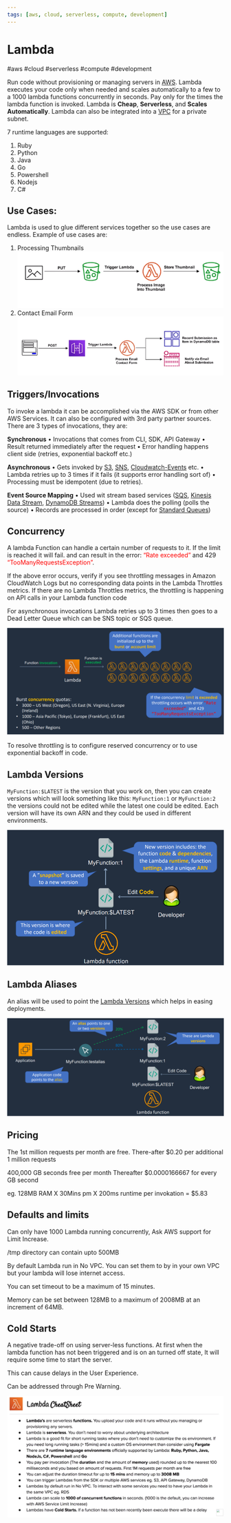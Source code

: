 ```yaml
---
tags: [aws, cloud, serverless, compute, development]
---
```

# Lambda
#aws #cloud #serverless #compute #development 


Run code without provisioning or managing servers in [AWS](Cloud%20Computing/AWS/AWS.md). Lambda executes your code only when needed and scales automatically to a few to a 1000 lambda functions concurrently in seconds. Pay only for the times the lambda function is invoked. Lambda is **Cheap**, **Serverless**, and **Scales Automatically**. Lambda can also be integrated into a [VPC](Cloud%20Computing/AWS/Networking/VPC.md) for a private subnet. 

7 runtime languages are supported:

1. Ruby
2. Python
3. Java
4. Go
5. Powershell
6. Nodejs
7. C#


## Use Cases:
Lambda is used to glue different services together so the use cases are endless.
Example of use cases are:
1. Processing Thumbnails
![Pasted image 20220724095845](Attachments/Pasted%20image%2020220724095845.png)
2. Contact Email Form
![Pasted image 20220724095857](Attachments/Pasted%20image%2020220724095857.png)


## Triggers/Invocations
To invoke a lambda it can be accomplished via the AWS SDK or from other AWS Services. It can also be configured with 3rd party partner sources. There are 3 types of invocations, they are:

**Synchronous**
• Invocations that comes from CLI, SDK, API Gateway
• Result returned immediately after the request
• Error handling happens client side (retries, exponential backoff etc.)

**Asynchronous**
• Gets invoked by  [S3](Cloud%20Computing/AWS/Storage/S3.md), [SNS](Cloud%20Computing/AWS/Application%20Integration/SNS.md), [Cloudwatch-Events](Cloud%20Computing/AWS/Monitoring/CloudWatch.md#Cloudwatch-Events) etc.
• Lambda retries up to 3 times if it fails (it supports error handling sort of)
• Processing must be idempotent (due to retries).

**Event Source Mapping**
• Used wit stream based services ([SQS](Cloud%20Computing/AWS/Application%20Integration/SQS.md), [Kinesis Data Stream](Kinesis#Kinesis%20Data%20Stream), [DynamoDB Streams](Cloud%20Computing/AWS/Databases/DynamoDB.md#DynamoDB%20Streams))
• Lambda does the polling (polls the source)
• Records are processed in order (except for [Standard Queues](SQS#Standard%20Queues))


## Concurrency
A lambda Function can handle a certain number of requests to it. If the limit is reached it will fail. and can result in the error: <span style="color:red">“Rate exceeded”</span>  and 429  <span style="color:red">“TooManyRequestsException”</span>. 

If the above error occurs, verify if you see throttling messages in Amazon CloudWatch Logs but no corresponding data points in the Lambda Throttles metrics. If there are no Lambda Throttles metrics, the throttling is happening on API calls in your Lambda function code

For asynchronous invocations Lambda retries up to 3 times then goes to a Dead Letter Queue which can be SNS topic or SQS queue.

![](Attachments/Pasted%20image%2020230325200432.png)

To resolve throttling is to configure reserved concurrency or to use exponential backoff in code.


## Lambda Versions

`MyFunction:$LATEST` is the version that you work on, then you can create versions which will look something like this: `MyFunction:1` or `MyFunction:2` the versions could not be edited while the latest one could be edited. Each version will have its own ARN and they could be used in different environments. 

![](Attachments/Pasted%20image%2020230325201153.png)


## Lambda Aliases
An alias will be used to point the [Lambda Versions](#Lambda%20Versions) which helps in easing deployments.

![](Attachments/Pasted%20image%2020230325201850.png)

## Pricing
The 1st million requests per month are free.
There-after $0.20 per additional 1 million requests

400,000 GB seconds free per month
Thereafter $0.0000166667 for every GB second

eg. 128MB RAM X 30Mins pm X 200ms runtime per invokation = $5.83


## Defaults and limits
Can only have 1000 Lambda running concurrently, Ask AWS support for Limit Increase.

/tmp directory can contain upto 500MB

By default Lambda run in No VPC. You can set them to by in your own VPC but your lambda will lose internet access.

You can set timeout to be a maximum of 15 minutes.

Memory can be set between 128MB to a maximum of 2008MB at an increment of 64MB.


## Cold Starts
A negative trade-off on using server-less functions. At first when the lambda function has not been triggered and is on an turned off state, It will require some time to start the server. 

This can cause delays in the User Experience.

Can be addressed through Pre Warning.

![Pasted image 20220724100910](Attachments/Pasted%20image%2020220724100910.png)
